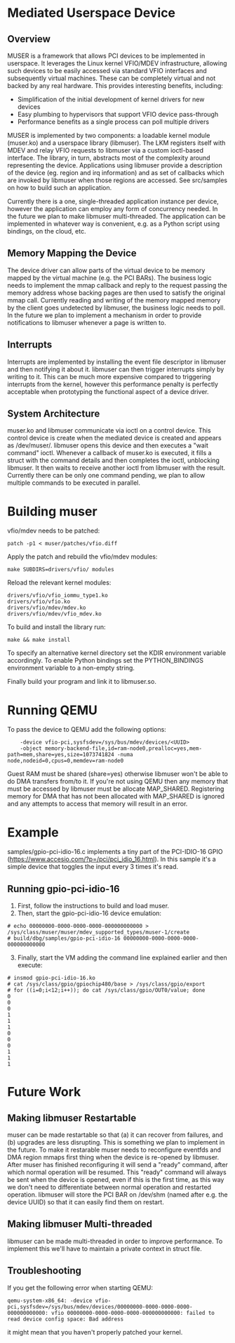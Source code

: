 Mediated Userspace Device
=========================

Overview
--------

MUSER is a framework that allows PCI devices to be implemented in userspace. It
leverages the Linux kernel VFIO/MDEV infrastructure, allowing such devices to
be easily accessed via standard VFIO interfaces and subsequently virtual
machines. These can be completely virtual and not backed by any real hardware.
This provides interesting benefits, including:

* Simplification of the initial development of kernel drivers for new devices
* Easy plumbing to hypervisors that support VFIO device pass-through
* Performance benefits as a single process can poll multiple drivers

MUSER is implemented by two components: a loadable kernel module (muser.ko) and
a userspace library (libmuser). The LKM registers itself with MDEV and relay
VFIO requests to libmuser via a custom ioctl-based interface. The library, in
turn, abstracts most of the complexity around representing the device.
Applications using libmuser provide a description of the device (eg. region and
irq information) and as set of callbacks which are invoked by libmuser when
those regions are accessed. See src/samples on how to build such an
application.

Currently there is a one, single-threaded application instance per device,
however the application can employ any form of concurrency needed. In the
future we plan to make libmuser multi-threaded. The application can be
implemented in whatever way is convenient, e.g. as a Python script using
bindings, on the cloud, etc.


Memory Mapping the Device
-------------------------

The device driver can allow parts of the virtual device to be memory mapped by
the virtual machine (e.g. the PCI BARs). The business logic needs to implement
the mmap callback and reply to the request passing the memory address whose
backing pages are then used to satisfy the original mmap call. Currently
reading and writing of the memory mapped memory by the client goes undetected
by libmuser, the business logic needs to poll. In the future we plan to
implement a mechanism in order to provide notifications to libmuser whenever a
page is written to.


Interrupts
----------

Interrupts are implemented by installing the event file descriptor in libmuser
and then notifying it about it. libmuser can then trigger interrupts simply by
writing to it. This can be much more expensive compared to triggering interrupts
from the kernel, however this performance penalty is perfectly acceptable when
prototyping the functional aspect of a device driver.


System Architecture
-------------------

muser.ko and libmuser communicate via ioctl on a control device. This control
device is create when the mediated device is created and appears as
/dev/muser/<UUID>. libmuser opens this device and then executes a "wait
command" ioctl. Whenever a callback of muser.ko is executed, it fills a struct
with the command details and then completes the ioctl, unblocking libmuser. It
then waits to receive another ioctl from libmuser with the result. Currently
there can be only one command pending, we plan to allow multiple commands to be
executed in parallel.


Building muser
==============

vfio/mdev needs to be patched:

	patch -p1 < muser/patches/vfio.diff

Apply the patch and rebuild the vfio/mdev modules:

	make SUBDIRS=drivers/vfio/ modules

Reload the relevant kernel modules:

	drivers/vfio/vfio_iommu_type1.ko
	drivers/vfio/vfio.ko
	drivers/vfio/mdev/mdev.ko
	drivers/vfio/mdev/vfio_mdev.ko

To build and install the library run:

	make && make install

To specify an alternative kernel directory set the KDIR environment variable
accordingly.
To enable Python bindings set the PYTHON_BINDINGS environment variable to a
non-empty string.

Finally build your program and link it to libmuser.so.

Running QEMU
============

To pass the device to QEMU add the following options:

		-device vfio-pci,sysfsdev=/sys/bus/mdev/devices/<UUID>
		-object memory-backend-file,id=ram-node0,prealloc=yes,mem-path=mem,share=yes,size=1073741824 -numa node,nodeid=0,cpus=0,memdev=ram-node0

Guest RAM must be shared (share=yes) otherwise libmuser won't be able to do DMA
transfers from/to it. If you're not using QEMU then any memory that must be
accessed by libmuser must be allocate MAP_SHARED. Registering memory for DMA
that has not been allocated with MAP_SHARED is ignored and any attempts to
access that memory will result in an error.

Example
=======

samples/gpio-pci-idio-16.c implements a tiny part of the PCI-IDIO-16 GPIO
(https://www.accesio.com/?p=/pci/pci_idio_16.html). In this sample it's a simple
device that toggles the input every 3 times it's read.

Running gpio-pci-idio-16
------------------------

1. First, follow the instructions to build and load muser.
2. Then, start the gpio-pci-idio-16 device emulation:
```
# echo 00000000-0000-0000-0000-000000000000 > /sys/class/muser/muser/mdev_supported_types/muser-1/create
# build/dbg/samples/gpio-pci-idio-16 00000000-0000-0000-0000-000000000000
```
3. Finally, start the VM adding the command line explained earlier and then
execute:
```
# insmod gpio-pci-idio-16.ko
# cat /sys/class/gpio/gpiochip480/base > /sys/class/gpio/export
# for ((i=0;i<12;i++)); do cat /sys/class/gpio/OUT0/value; done
0
0
0
1
1
1
0
0
0
1
1
1
```

Future Work
===========

Making libmuser Restartable
----------------------------

muser can be made restartable so that (a) it can recover from failures, and
(b) upgrades are less disrupting. This is something we plan to implement in the
future. To make it restarable muser needs to reconfigure eventfds and DMA
region mmaps first thing when the device is re-opened by libmuser. After muser
has finished reconfiguring it will send a "ready" command, after which normal
operation will be resumed. This "ready" command will always be sent when the
device is opened, even if this is the first time, as this way we don't need to
differentiate between normal operation and restarted operation. libmuser will
store the PCI BAR on /dev/shm (named after e.g. the device UUID) so that it can
easily find them on restart.


Making libmuser Multi-threaded
-------------------------------

libmuser can be made multi-threaded in order to improve performance. To
implement this we'll have to maintain a private context in struct file.

Troubleshooting
---------------

If you get the following error when starting QEMU:

    qemu-system-x86_64: -device vfio-pci,sysfsdev=/sys/bus/mdev/devices/00000000-0000-0000-0000-000000000000: vfio 00000000-0000-0000-0000-000000000000: failed to read device config space: Bad address

it might mean that you haven't properly patched your kernel.

